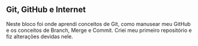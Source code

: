 ## Git, GitHub e Internet

Neste bloco foi onde aprendi conceitos de Git, como manusear meu GitHub e os conceitos de Branch, Merge e Commit.
Criei meu primeiro repositório e fiz alterações devidas nele.
